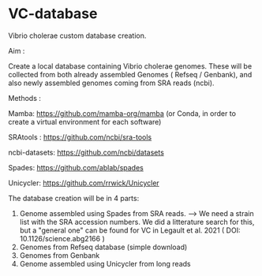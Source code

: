 # VC-database
Vibrio cholerae custom database creation.

Aim : 

Create a local database containing Vibrio cholerae genomes. These will be collected from both already assembled Genomes ( Refseq / Genbank), and also newly assembled genomes coming from SRA reads (ncbi).


Methods : 


Mamba: https://github.com/mamba-org/mamba (or Conda, in order to create a virtual environment for each software) 

SRAtools : https://github.com/ncbi/sra-tools 

ncbi-datasets: https://github.com/ncbi/datasets

Spades: https://github.com/ablab/spades

Unicycler: https://github.com/rrwick/Unicycler

The database creation will be in 4 parts:
1. Genome assembled using Spades from SRA reads. --> We need a strain list with the SRA accession numbers. We did a litterature search for this, but a "general one" can be found for VC in Legault et al. 2021 ( DOI: 10.1126/science.abg2166 )
2. Genomes from Refseq database (simple download)
3. Genomes from Genbank
4. Genome assembled using Unicycler from long reads
